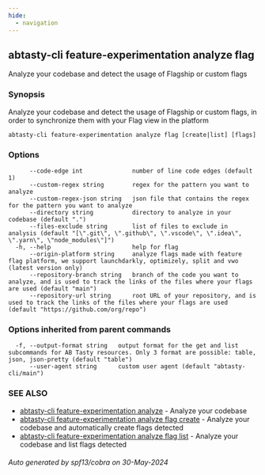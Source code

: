 ```yaml
---
hide:
  - navigation
---
```

## abtasty-cli feature-experimentation analyze flag

Analyze your codebase and detect the usage of Flagship or custom flags

### Synopsis

Analyze your codebase and detect the usage of Flagship or custom flags, in order to synchronize them with your Flag view in the platform

```
abtasty-cli feature-experimentation analyze flag [create|list] [flags]
```

### Options

```
      --code-edge int              number of line code edges (default 1)
      --custom-regex string        regex for the pattern you want to analyze
      --custom-regex-json string   json file that contains the regex for the pattern you want to analyze
      --directory string           directory to analyze in your codebase (default ".")
      --files-exclude string       list of files to exclude in analysis (default "[\".git\", \".github\", \".vscode\", \".idea\", \".yarn\", \"node_modules\"]")
  -h, --help                       help for flag
      --origin-platform string     analyze flags made with feature flag platform, we support launchdarkly, optimizely, split and vwo (latest version only)
      --repository-branch string   branch of the code you want to analyze, and is used to track the links of the files where your flags are used (default "main")
      --repository-url string      root URL of your repository, and is used to track the links of the files where your flags are used (default "https://github.com/org/repo")
```

### Options inherited from parent commands

```
  -f, --output-format string   output format for the get and list subcommands for AB Tasty resources. Only 3 format are possible: table, json, json-pretty (default "table")
      --user-agent string      custom user agent (default "abtasty-cli/main")
```

### SEE ALSO

* [abtasty-cli feature-experimentation analyze](abtasty-cli_feature-experimentation_analyze.md)	 - Analyze your codebase
* [abtasty-cli feature-experimentation analyze flag create](abtasty-cli_feature-experimentation_analyze_flag_create.md)	 - Analyze your codebase and automatically create flags detected
* [abtasty-cli feature-experimentation analyze flag list](abtasty-cli_feature-experimentation_analyze_flag_list.md)	 - Analyze your codebase and list flags detected

###### Auto generated by spf13/cobra on 30-May-2024
